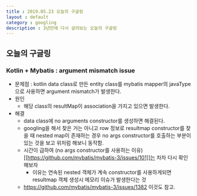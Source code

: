 ```yaml
---
title : 2019.05.23 오늘의 구글링
layout : default
category : googling
description : 3년만에 다시 살려보는 오늘의 구글링
---
```


## 오늘의 구글링

### Kotlin + Mybatis : argument mismatch issue
 - 문제점 : kotlin data class로 만든 entity class를 mybatis mapper의 javaType으로 사용하면 argument mismatch가 발생한다.
 - 원인
    - 해당 class의 resultMap이 association을 가지고 있으면 발생한다.
 - 해결
    - data class에 no arguments constructor를 생성하면 해결된다.
    - googling을 해서 찾은 거는 아니고 row 정보로 resultmap constructor를 찾을 때 nested map이 존재하는 경우 no args constructor를 호출하는 부분이 있는 것을 보고 위처럼 해보니 동작함.
    - 시간이 급하여 (no args constructor를 사용하는 이유)[[https://github.com/mybatis/mybatis-3/issues/101]]는 차차 다시 확인해보자
        - 이유는 연속된 nested 객체가 계속 constructor를 사용하게되면 resultmap 객체 생성시 메모리 이슈가 발생한다는 것
    - https://github.com/mybatis/mybatis-3/issues/1382 이것도 참고. 

